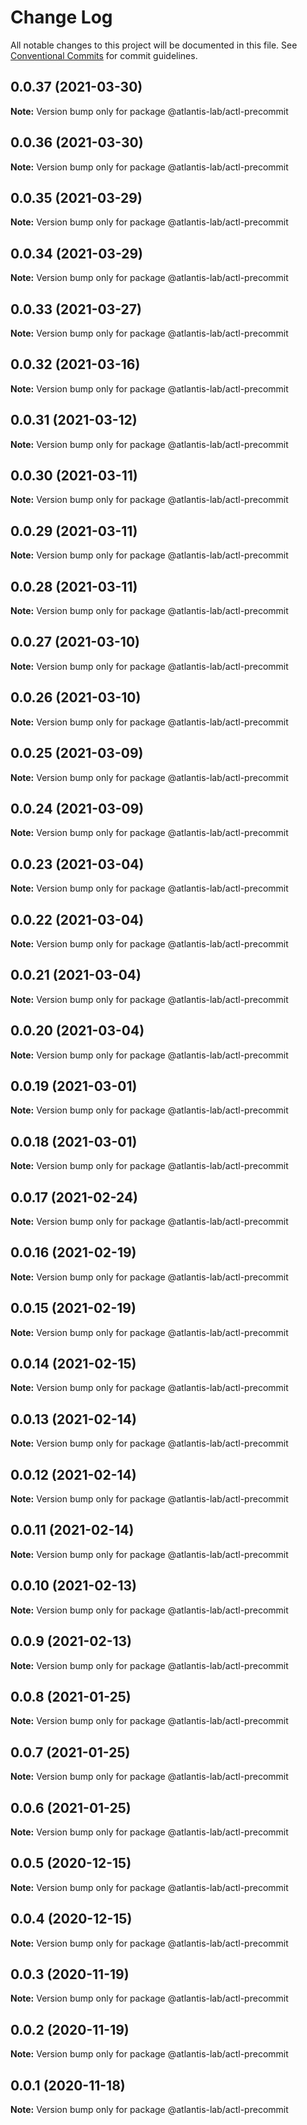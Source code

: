 # Change Log

All notable changes to this project will be documented in this file.
See [Conventional Commits](https://conventionalcommits.org) for commit guidelines.

## 0.0.37 (2021-03-30)

**Note:** Version bump only for package @atlantis-lab/actl-precommit





## 0.0.36 (2021-03-30)

**Note:** Version bump only for package @atlantis-lab/actl-precommit





## 0.0.35 (2021-03-29)

**Note:** Version bump only for package @atlantis-lab/actl-precommit





## 0.0.34 (2021-03-29)

**Note:** Version bump only for package @atlantis-lab/actl-precommit





## 0.0.33 (2021-03-27)

**Note:** Version bump only for package @atlantis-lab/actl-precommit





## 0.0.32 (2021-03-16)

**Note:** Version bump only for package @atlantis-lab/actl-precommit





## 0.0.31 (2021-03-12)

**Note:** Version bump only for package @atlantis-lab/actl-precommit





## 0.0.30 (2021-03-11)

**Note:** Version bump only for package @atlantis-lab/actl-precommit





## 0.0.29 (2021-03-11)

**Note:** Version bump only for package @atlantis-lab/actl-precommit





## 0.0.28 (2021-03-11)

**Note:** Version bump only for package @atlantis-lab/actl-precommit





## 0.0.27 (2021-03-10)

**Note:** Version bump only for package @atlantis-lab/actl-precommit





## 0.0.26 (2021-03-10)

**Note:** Version bump only for package @atlantis-lab/actl-precommit





## 0.0.25 (2021-03-09)

**Note:** Version bump only for package @atlantis-lab/actl-precommit





## 0.0.24 (2021-03-09)

**Note:** Version bump only for package @atlantis-lab/actl-precommit





## 0.0.23 (2021-03-04)

**Note:** Version bump only for package @atlantis-lab/actl-precommit





## 0.0.22 (2021-03-04)

**Note:** Version bump only for package @atlantis-lab/actl-precommit





## 0.0.21 (2021-03-04)

**Note:** Version bump only for package @atlantis-lab/actl-precommit





## 0.0.20 (2021-03-04)

**Note:** Version bump only for package @atlantis-lab/actl-precommit





## 0.0.19 (2021-03-01)

**Note:** Version bump only for package @atlantis-lab/actl-precommit





## 0.0.18 (2021-03-01)

**Note:** Version bump only for package @atlantis-lab/actl-precommit





## 0.0.17 (2021-02-24)

**Note:** Version bump only for package @atlantis-lab/actl-precommit





## 0.0.16 (2021-02-19)

**Note:** Version bump only for package @atlantis-lab/actl-precommit





## 0.0.15 (2021-02-19)

**Note:** Version bump only for package @atlantis-lab/actl-precommit





## 0.0.14 (2021-02-15)

**Note:** Version bump only for package @atlantis-lab/actl-precommit





## 0.0.13 (2021-02-14)

**Note:** Version bump only for package @atlantis-lab/actl-precommit





## 0.0.12 (2021-02-14)

**Note:** Version bump only for package @atlantis-lab/actl-precommit





## 0.0.11 (2021-02-14)

**Note:** Version bump only for package @atlantis-lab/actl-precommit





## 0.0.10 (2021-02-13)

**Note:** Version bump only for package @atlantis-lab/actl-precommit





## 0.0.9 (2021-02-13)

**Note:** Version bump only for package @atlantis-lab/actl-precommit





## 0.0.8 (2021-01-25)

**Note:** Version bump only for package @atlantis-lab/actl-precommit





## 0.0.7 (2021-01-25)

**Note:** Version bump only for package @atlantis-lab/actl-precommit





## 0.0.6 (2021-01-25)

**Note:** Version bump only for package @atlantis-lab/actl-precommit





## 0.0.5 (2020-12-15)

**Note:** Version bump only for package @atlantis-lab/actl-precommit





## 0.0.4 (2020-12-15)

**Note:** Version bump only for package @atlantis-lab/actl-precommit





## 0.0.3 (2020-11-19)

**Note:** Version bump only for package @atlantis-lab/actl-precommit





## 0.0.2 (2020-11-19)

**Note:** Version bump only for package @atlantis-lab/actl-precommit





## 0.0.1 (2020-11-18)

**Note:** Version bump only for package @atlantis-lab/actl-precommit
